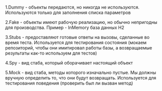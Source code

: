 1.Dummy - объекты передаются, но никогда не используются. Используются только для заполнения списка параметров  

2.Fake - объекты имеют рабочую реализацию, но обычно непригодны для производства. Пример - InMemory база данных H2  

3.Stubs - предоставляют готовые ответы на вызовы, сделанные во время теста. Используется для тестирования состояния (мокаем репозиторий, чтобы они имитировал работы базы, а возвращаемые результаты как-то используем для тестов)  

4.Spy - вид стаба, который оборачивает настоящий объект  

5.Mock - вид стаба, методы которого изначально пустые. Мы должны вручную определить то, что они будут возвращать. Используется для тестирования поведения (проверить был ли вызван метод)